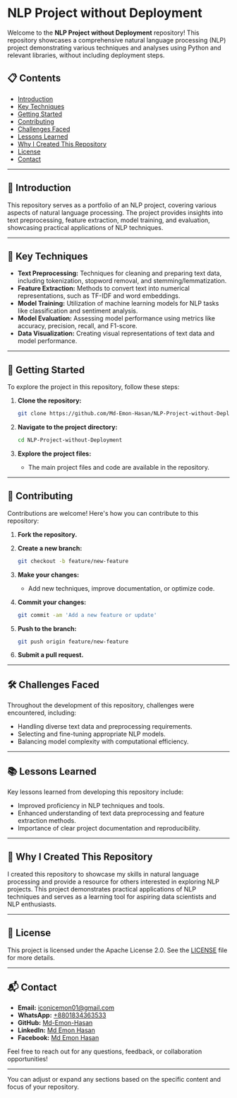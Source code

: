 # NLP Project without Deployment

Welcome to the **NLP Project without Deployment** repository! This repository showcases a comprehensive natural language processing (NLP) project demonstrating various techniques and analyses using Python and relevant libraries, without including deployment steps.

## 📋 Contents

- [Introduction](#introduction)
- [Key Techniques](#key-techniques)
- [Getting Started](#getting-started)
- [Contributing](#contributing)
- [Challenges Faced](#challenges-faced)
- [Lessons Learned](#lessons-learned)
- [Why I Created This Repository](#why-i-created-this-repository)
- [License](#license)
- [Contact](#contact)

---

## 📖 Introduction

This repository serves as a portfolio of an NLP project, covering various aspects of natural language processing. The project provides insights into text preprocessing, feature extraction, model training, and evaluation, showcasing practical applications of NLP techniques.

---

## 🔑 Key Techniques

- **Text Preprocessing:** Techniques for cleaning and preparing text data, including tokenization, stopword removal, and stemming/lemmatization.
- **Feature Extraction:** Methods to convert text into numerical representations, such as TF-IDF and word embeddings.
- **Model Training:** Utilization of machine learning models for NLP tasks like classification and sentiment analysis.
- **Model Evaluation:** Assessing model performance using metrics like accuracy, precision, recall, and F1-score.
- **Data Visualization:** Creating visual representations of text data and model performance.

---

## 🚀 Getting Started

To explore the project in this repository, follow these steps:

1. **Clone the repository:**

   ```bash
   git clone https://github.com/Md-Emon-Hasan/NLP-Project-without-Deployment.git
   ```

2. **Navigate to the project directory:**

   ```bash
   cd NLP-Project-without-Deployment
   ```

3. **Explore the project files:**

   - The main project files and code are available in the repository.

---

## 🤝 Contributing

Contributions are welcome! Here's how you can contribute to this repository:

1. **Fork the repository.**
2. **Create a new branch:**

   ```bash
   git checkout -b feature/new-feature
   ```

3. **Make your changes:**

   - Add new techniques, improve documentation, or optimize code.

4. **Commit your changes:**

   ```bash
   git commit -am 'Add a new feature or update'
   ```

5. **Push to the branch:**

   ```bash
   git push origin feature/new-feature
   ```

6. **Submit a pull request.**

---

## 🛠️ Challenges Faced

Throughout the development of this repository, challenges were encountered, including:

- Handling diverse text data and preprocessing requirements.
- Selecting and fine-tuning appropriate NLP models.
- Balancing model complexity with computational efficiency.

---

## 📚 Lessons Learned

Key lessons learned from developing this repository include:

- Improved proficiency in NLP techniques and tools.
- Enhanced understanding of text data preprocessing and feature extraction methods.
- Importance of clear project documentation and reproducibility.

---

## 🌟 Why I Created This Repository

I created this repository to showcase my skills in natural language processing and provide a resource for others interested in exploring NLP projects. This project demonstrates practical applications of NLP techniques and serves as a learning tool for aspiring data scientists and NLP enthusiasts.

---

## 📜 License

This project is licensed under the Apache License 2.0. See the [LICENSE](LICENSE) file for more details.

---

## 📬 Contact

- **Email:** [iconicemon01@gmail.com](mailto:iconicemon01@gmail.com)
- **WhatsApp:** [+8801834363533](https://wa.me/8801834363533)
- **GitHub:** [Md-Emon-Hasan](https://github.com/Md-Emon-Hasan)
- **LinkedIn:** [Md Emon Hasan](https://www.linkedin.com/in/md-emon-hasan)
- **Facebook:** [Md Emon Hasan](https://www.facebook.com/mdemon.hasan2001/)

Feel free to reach out for any questions, feedback, or collaboration opportunities!

---

You can adjust or expand any sections based on the specific content and focus of your repository.
